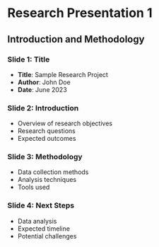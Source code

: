# Research Presentation 1
## Introduction and Methodology

### Slide 1: Title
- **Title**: Sample Research Project
- **Author**: John Doe
- **Date**: June 2023

### Slide 2: Introduction
- Overview of research objectives
- Research questions
- Expected outcomes

### Slide 3: Methodology
- Data collection methods
- Analysis techniques
- Tools used

### Slide 4: Next Steps
- Data analysis
- Expected timeline
- Potential challenges
